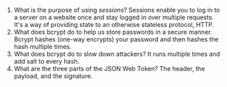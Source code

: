 <!-- Answers to the Short Answer Essay Questions go here -->

1. What is the purpose of using _sessions_?
Sessions enable you to log in to a server on a website once and stay logged in over multiple requests. It's a way of providing state to an otherwise stateless protocol, HTTP.
2. What does bcrypt do to help us store passwords in a secure manner.
Bcrypt hashes (one-way encrypts) your password and then hashes the hash multiple times.
3. What does bcrypt do to slow down attackers?
It runs multiple times and add salt to every hash.
4. What are the three parts of the JSON Web Token?
The header, the payload, and the signature.